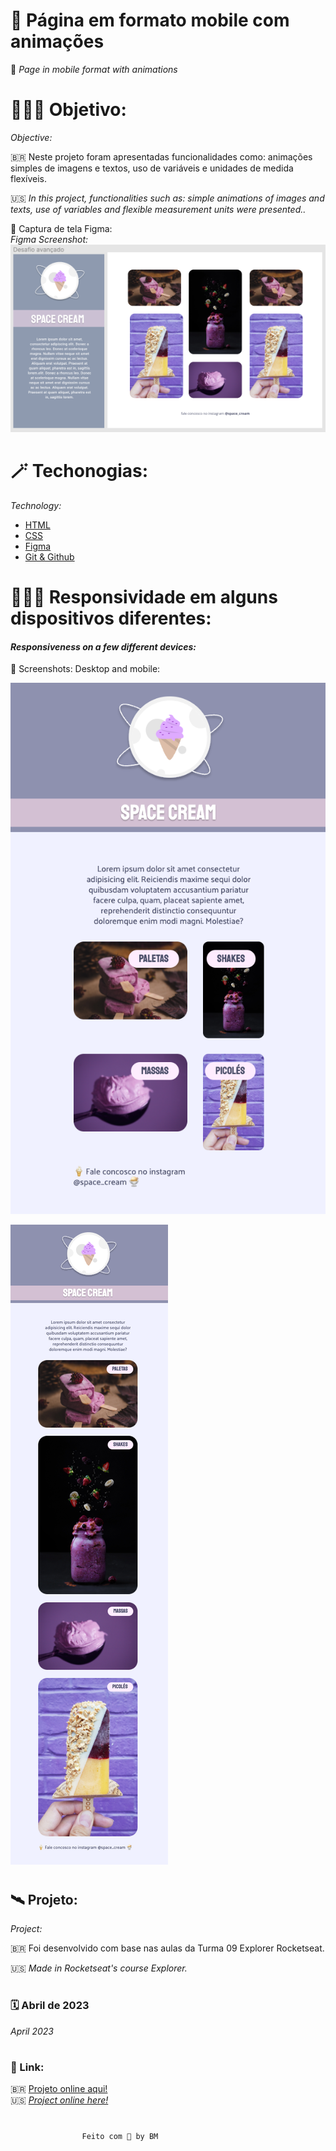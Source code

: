 # 🍦 Página em formato mobile com animações
🍨 _Page in mobile format with animations_

# 👩🏼‍🚀 Objetivo:
_Objective:_

🇧🇷 Neste projeto foram apresentadas funcionalidades como: animações simples de imagens e textos, uso de variáveis e unidades de medida flexíveis.


🇺🇸 _In this project, functionalities such as: simple animations of images and texts, use of variables and flexible measurement units were presented.._

📸 Captura de tela Figma:
<br>
 _Figma Screenshot:_
![](../images/figma.png)

# 🪄 Techonogias:
_Technology:_

- [HTML](../index.html)
- [CSS](../css.html)
- [Figma](https://www.figma.com/file/YIwVKGWUbkqe8p93g09wo7/Stage-03---Grid-com-anima%C3%A7%C3%B5es-(Copy)?node-id=0-1&t=5b1iAU6UPKPCu94U-0)
- [Git & Github](https://github.com/BiancaMos)


#
# 👩🏻‍💻 Responsividade em alguns dispositivos diferentes:
#### _Responsiveness on a few different devices:_ 

📸 Screenshots: Desktop and mobile:

![](../images/responsivo.png)

![](../images/desktop.png)

#
## 🛰 Projeto:
 _Project:_

🇧🇷 Foi desenvolvido com base nas aulas da Turma 09 Explorer Rocketseat.  

🇺🇸 _Made in Rocketseat's course Explorer._
#
### 🗓 Abril de 2023
 _April 2023_ 
#
 ### 🔗 Link: 
 🇧🇷 [Projeto online aqui!](http://127.0.0.1:5500/index.html)
 <br> 
 🇺🇸 [_Project online here!_](http://127.0.0.1:5500/index.html)

 #
                    Feito com 💜 by BM